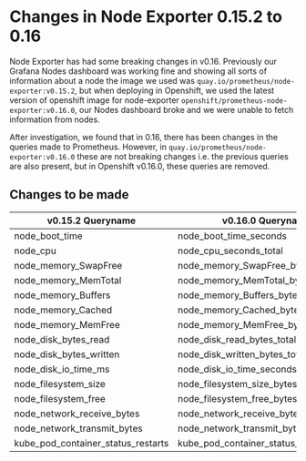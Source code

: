 # Changes in Node Exporter 0.15.2 to 0.16

Node Exporter has had some breaking changes in v0.16. Previously our Grafana Nodes dashboard was working fine and showing all sorts of information about a node the image we used was `quay.io/prometheus/node-exporter:v0.15.2`, but when deploying in Openshift, we used the latest version of openshift image for node-exporter `openshift/prometheus-node-exporter:v0.16.0`, our Nodes dashboard broke and we were unable to fetch information from nodes.

After investigation, we found that in 0.16, there has been changes in the queries made to Prometheus. However, in `quay.io/prometheus/node-exporter:v0.16.0` these are not breaking changes i.e. the previous queries are also present, but in Openshift v0.16.0, these queries are removed.

## Changes to be made

| v0.15.2  Queryname            |    v0.16.0     Queryname                                                    |
|-----------------------|-------------------------------------------------------------------------------|
node_boot_time		  | node_boot_time_seconds |
node_cpu			  | node_cpu_seconds_total |
node_memory_SwapFree  | node_memory_SwapFree_bytes |
node_memory_MemTotal  | node_memory_MemTotal_bytes |
node_memory_Buffers   | node_memory_Buffers_bytes |
node_memory_Cached    | node_memory_Cached_bytes |
node_memory_MemFree   | node_memory_MemFree_bytes |
node_disk_bytes_read  | node_disk_read_bytes_total |
node_disk_bytes_written | node_disk_written_bytes_total |
node_disk_io_time_ms  | node_disk_io_time_seconds_total |
node_filesystem_size  | node_filesystem_size_bytes |
node_filesystem_free  | node_filesystem_free_bytes |
node_network_receive_bytes | node_network_receive_bytes_total |
node_network_transmit_bytes | node_network_transmit_bytes_total |
kube_pod_container_status_restarts | kube_pod_container_status_restarts_total |